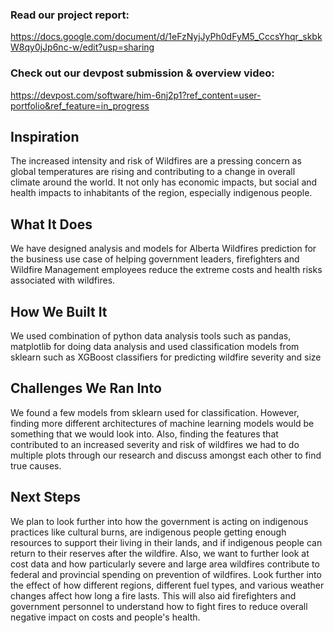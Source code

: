 ### Read our project report: 
https://docs.google.com/document/d/1eFzNyjJyPh0dFyM5_CccsYhqr_skbkW8qy0jJp6nc-w/edit?usp=sharing

### Check out our devpost submission & overview video: 
https://devpost.com/software/him-6nj2p1?ref_content=user-portfolio&ref_feature=in_progress

## Inspiration
The increased intensity and risk of Wildfires are a pressing concern as global temperatures are rising and contributing to a change in overall climate around the world. It not only has economic impacts, but social and health impacts to inhabitants of the region, especially indigenous people.

## What It Does
We have designed analysis and models for Alberta Wildfires prediction for the business use case of helping government leaders, firefighters and Wildfire Management employees reduce the extreme costs and health risks associated with wildfires.

## How We Built It
We used combination of python data analysis tools such as pandas, matplotlib for doing data analysis and used classification models from sklearn such as XGBoost classifiers for predicting wildfire severity and size

## Challenges We Ran Into
We found a few models from sklearn used for classification. However, finding more different architectures of machine learning models would be something that we would look into. Also, finding the features that contributed to an increased severity and risk of wildfires we had to do multiple plots through our research and discuss amongst each other to find true causes.

## Next Steps
We plan to look further into how the government is acting on indigenous practices like cultural burns, are indigenous people getting enough resources to support their living in their lands, and if indigenous people can return to their reserves after the wildfire. Also, we want to further look at cost data and how particularly severe and large area wildfires contribute to federal and provincial spending on prevention of wildfires. Look further into the effect of how different regions, different fuel types, and various weather changes affect how long a fire lasts. This will also aid firefighters and government personnel to understand how to fight fires to reduce overall negative impact on costs and people's health.
